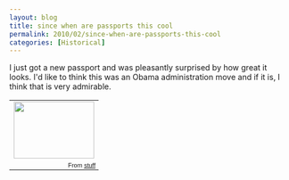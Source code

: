 ```yaml
---
layout: blog
title: since when are passports this cool
permalink: 2010/02/since-when-are-passports-this-cool
categories: [Historical]
---
```


<p>I just got a new passport and was pleasantly surprised by how great it looks. I'd like to think this was an Obama administration move and if it is, I think that is very admirable.</p>
<table style="width:auto;"><tr><td><a href="https://picasaweb.google.com/lh/photo/ccIZ7387UnnFEah1qrB4Kw?feat=embedwebsite"><img src="https://lh6.googleusercontent.com/_aJ4urxfgN9A/TXXOC8rFl1I/AAAAAAAAIkI/eesRUuFs4_E/s144/screenshot1.png" height="102" width="144" /></a></td></tr><tr><td style="font-family:arial,sans-serif; font-size:11px; text-align:right">From <a href="https://picasaweb.google.com/krister.axel/Stuff?feat=embedwebsite">stuff</a></td></tr></table>
